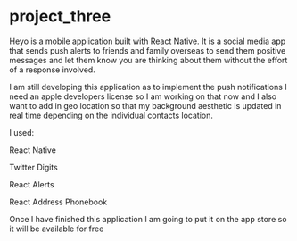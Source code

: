# project_three

Heyo is a mobile application built with React Native. It is a social media app that sends push alerts to friends and family 
overseas to send them positive messages and let them know you are thinking about them without the effort of a response involved.

I am still developing this application as to implement the push notifications I need an apple developers license so I am 
working on that now and I also want to add in geo location so that my background aesthetic is updated in real time depending 
on the individual contacts location.

I used:

React Native

Twitter Digits

React Alerts

React Address Phonebook

Once I have finished this application I am going to put it on the app store so it will be available for free
